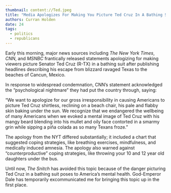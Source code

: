 ```yaml
---
thumbnail: content://Ted.jpeg
title: "Media Apologizes For Making You Picture Ted Cruz In A Bathing Suit"
authors: Curran Holden
date: 24
tags:
  - politics
  - republicans
---
```


Early this morning, major news sources including *The New York Times*, *CNN*, and *MSNBC* frantically released statements apologizing for making viewers picture Senator Ted Cruz (R-TX) in a bathing suit after publishing headlines describing his escape from blizzard ravaged Texas to the beaches of Cancun, Mexico.

In response to widespread condemnation, CNN’s statement acknowledged the “psychological nightmare” they had put the country through, saying: 

“We want to apologize for our gross irresponsibility in causing Americans to picture Ted Cruz shirtless, reclining on a beach chair, his pale and flabby skin baking under the sun. We recognize that we endangered the wellbeing of many Americans when we evoked a mental image of Ted Cruz with his mangy beard blending into his mullet and oily face contorted in a smarmy grin while sipping a piña colada as so many Texans froze.”

The apology from the NYT differed substantially; it included a chart that suggested coping strategies, like breathing exercises, mindfulness, and medically induced amnesia. The apology also warned against “counterproductive” coping strategies, like throwing your 10 and 12 year old daughters under the bus.

Until now, *The Snitch* has avoided this topic because of the danger picturing Ted Cruz in a bathing suit poses to America’s mental health. God-Emperor Dale has temporarily excommunicated me for bringing this topic up in the first place.
